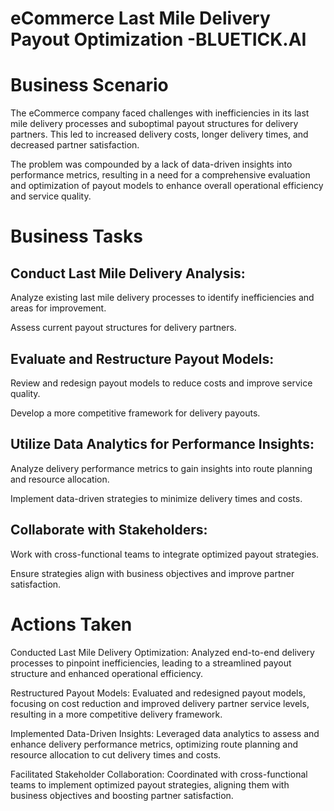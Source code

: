 # eCommerce Last Mile Delivery Payout Optimization -BLUETICK.AI

# Business Scenario

The eCommerce company faced challenges with inefficiencies in its last mile delivery processes and suboptimal payout structures for delivery partners. This led to increased delivery costs, longer delivery times, and decreased partner satisfaction. 

The problem was compounded by a lack of data-driven insights into performance metrics, resulting in a need for a comprehensive evaluation and optimization of payout models to enhance overall operational efficiency and service quality.

# Business Tasks

## Conduct Last Mile Delivery Analysis:

Analyze existing last mile delivery processes to identify inefficiencies and areas for improvement.

Assess current payout structures for delivery partners.

## Evaluate and Restructure Payout Models:

Review and redesign payout models to reduce costs and improve service quality.

Develop a more competitive framework for delivery payouts.

## Utilize Data Analytics for Performance Insights:

Analyze delivery performance metrics to gain insights into route planning and resource allocation.

Implement data-driven strategies to minimize delivery times and costs.

## Collaborate with Stakeholders:

Work with cross-functional teams to integrate optimized payout strategies.

Ensure strategies align with business objectives and improve partner satisfaction.

# Actions Taken

Conducted Last Mile Delivery Optimization: Analyzed end-to-end delivery processes to pinpoint inefficiencies, leading to a streamlined payout structure and enhanced operational efficiency.

Restructured Payout Models: Evaluated and redesigned payout models, focusing on cost reduction and improved delivery partner service levels, resulting in a more competitive delivery framework.

Implemented Data-Driven Insights: Leveraged data analytics to assess and enhance delivery performance metrics, optimizing route planning and resource allocation to cut delivery times and costs.

Facilitated Stakeholder Collaboration: Coordinated with cross-functional teams to implement optimized payout strategies, aligning them with business objectives and boosting partner satisfaction.


